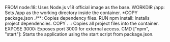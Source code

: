 FROM node:18: Uses Node.js v18 official image as the base.
WORKDIR /app: Sets /app as the working directory inside the container.
*COPY package.json ./**: Copies dependency files.
RUN npm install: Installs project dependencies.
COPY . .: Copies all project files into the container.
EXPOSE 3000: Exposes port 3000 for external access.
CMD ["npm", "start"]: Starts the application using the start script from package.json.
